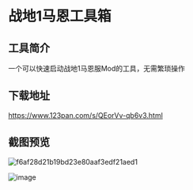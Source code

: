 # 战地1马恩工具箱

## 工具简介

一个可以快速启动战地1马恩服Mod的工具，无需繁琐操作

## 下载地址
https://www.123pan.com/s/QEorVv-qb6v3.html

## 截图预览

![f6af28d21b19bd23e80aaf3edf21aed1](https://github.com/CrazyZhang666/MarneTools/assets/28080853/b7de5652-7f3a-4af1-9e80-1886cc52e44b)

![image](https://github.com/CrazyZhang666/MarneTools/assets/28080853/b1874fe9-94e8-4852-88b5-7368b08daa14)
